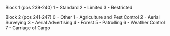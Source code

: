 Block 1 (pos 239-240)
1 - Standard
2 - Limited
3 - Restricted

Block 2 (pos 241-247)
0 - Other
1 - Agriculture and Pest Control 2 - Aerial Surveying
3 - Aerial Advertising
4 - Forest
5 - Patrolling
6 - Weather Control
7 - Carriage of Cargo


